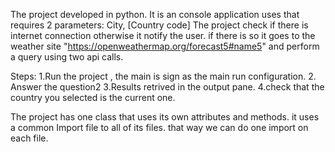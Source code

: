 The project developed in python. It is an console application uses that requires 2 parameters: City, [Country code]
The project check if there is internet connection otherwise it notify the user. if there is so it goes to the weather site "https://openweathermap.org/forecast5#name5" and perform a query using two api calls.

Steps:
1.Run the project , the main is sign as the main run configuration.
2. Answer the question2
3.Results retrived in the output pane.
4.check that the country you selected is the current one.

The project has one class that uses its own attributes and methods. it uses a common Import file to all of its files. that way we can do one import on each file.

